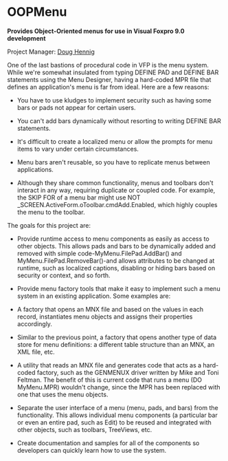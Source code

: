# OOPMenu

**Provides Object-Oriented menus for use in Visual Foxpro 9.0 development**

Project Manager: [Doug Hennig](mailto:dhennig@stonefield.com)

One of the last bastions of procedural code in VFP is the menu system. While we're somewhat insulated from typing DEFINE PAD and DEFINE BAR statements using the Menu Designer, having a hard-coded MPR file that defines an application's menu is far from ideal. Here are a few reasons:

* You have to use kludges to implement security such as having some bars or pads not appear for certain users.

* You can't add bars dynamically without resorting to writing DEFINE BAR statements.

* It's difficult to create a localized menu or allow the prompts for menu items to vary under certain circumstances.

* Menu bars aren't reusable, so you have to replicate menus between applications.

* Although they share common functionality, menus and toolbars don't interact in any way, requiring duplicate or coupled code. For example, the SKIP FOR of a menu bar might use NOT _SCREEN.ActiveForm.oToolbar.cmdAdd.Enabled, which highly couples the menu to the toolbar.

The goals for this project are:

* Provide runtime access to menu components as easily as access to other objects. This allows pads and bars to be dynamically added and removed with simple code-MyMenu.FilePad.AddBar() and MyMenu.FilePad.RemoveBar()-and allows attributes to be changed at runtime, such as localized captions, disabling or hiding bars based on security or context, and so forth.

* Provide menu factory tools that make it easy to implement such a menu system in an existing application. Some examples are:

* A factory that opens an MNX file and based on the values in each record, instantiates menu objects and assigns their properties accordingly.

* Similar to the previous point, a factory that opens another type of data store for menu definitions: a different table structure than an MNX, an XML file, etc.

* A utility that reads an MNX file and generates code that acts as a hard-coded factory, such as the GENMENUX driver written by Mike and Toni Feltman. The benefit of this is current code that runs a menu (DO MyMenu.MPR) wouldn't change, since the MPR has been replaced with one that uses the menu objects.

* Separate the user interface of a menu (menu, pads, and bars) from the functionality. This allows individual menu components (a particular bar or even an entire pad, such as Edit) to be reused and integrated with other objects, such as toolbars, TreeViews, etc.

* Create documentation and samples for all of the components so developers can quickly learn how to use the system.
